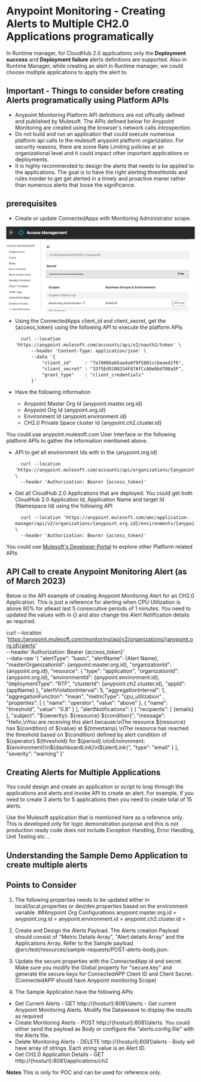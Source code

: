 # Anypoint Monitoring - Creating Alerts to Multiple CH2.0 Applications programatically

In Runtime manager, for CloudHub 2.0 applications only the **Deployment success** and **Deployment failure** alerts definitions are supported. Also in Runtime Manager, while creating an alert in Runtime manager, we could choose multiple applications to apply the alert to. 

## **Important** - Things to consider before creating Alerts programatically using Platform APIs
-  Anypoint Monitoring Platform API definitions are not offically defined and published by Mulesoft. The APIs defined below for Anypoint Monitoring are created using the browser's network calls introspection.
-  Do not build and run an application that could execute numerous platform api calls to the mulesoft anypoint platform organization. For security reasons, there are some Rate Limiting policies at an organizational level and it could impact other important applications or deployments. 
- It is highly recommended to design the alerts that needs to be applied to the applications. The goal is to have the right alerting threshholds and rules inorder to get get alerted in a timely and proactive maner rather than numerous alerts that loose the significance. 

## prerequisites
-   Create or update ConnectedApps with Monitoring Administrator scope. 
<img src="images/ConnectedApps-MonitoringAdministrator-Scope.png" />

- Using the ConnectedApps client_id and client_secret, get the {access_token} using the following API to execute the platform APIs 

        curl --location 'https://anypoint.mulesoft.com/accounts/api/v2/oauth2/token' \
            --header 'Content-Type: application/json' \
            --data '{
                "client_id"     : "7a7806bab5ae4a8f9f5801ccbeaed2f6",
                "client_secret" : "3375Ed5200254F87AfCcA0e8bd708a5F",
                "grant_type"    : "client_credentials"
            }'

- Have the following information 
    - Anypoint Master Org Id {anypoint.master.org.id}
    - Anypoint Org Id {anypoint.org.id}
    - Environment Id {anypoint.environment.id}
    - CH2.0 Private Space cluster Id {anypoint.ch2.cluster.id}

You could use anypoint.mulesoft.com User Interface or the following platform APIs to gather the information mentioned above. 
- API to get all environment Ids with in the {anypoint.org.id}

        curl --location 'https://anypoint.mulesoft.com/accounts/api/organizations/{anypoint.org.id}/environments' \
        --header 'Authorization: Bearer {access_token}'

- Get all CloudHub 2.0 Applications that are deployed. You could get both CloudHub 2.0 Application Id, Application Name and target Id (Namespace Id) using the following API 

        curl --location 'https://anypoint.mulesoft.com/amc/application-manager/api/v2/organizations/{anypoint.org.id}/environments/{anypoint.environment.id}/deployments' \
        --header 'Authorization: Bearer {access_token}'

You could use [Mulesoft's Developer Portal](https://anypoint.mulesoft.com/exchange/portals/anypoint-platform/) to explore other Platform related APIs 

## API Call to create Anypoint Monitoring Alert (as of March 2023)

Below is the API example of creating Anypoint Monitoring Alert for an CH2.0 Application. This is just a reference for alerting when CPU Utilization is above 80% for atleast last 5 consecutive periods of 1 minutes. You need to updated the values with in {} and also change the Alert Notification details as required. 

curl --location 'https://anypoint.mulesoft.com/monitoring/api/v2/organizations/{anypoint.org.id}/alerts' \
--header 'Authorization: Bearer {access_token}' \
--data-raw '{
    "alertType": "basic",
    "alertName": {Alert Name},
    "masterOrganizationId": {anypoint.master.org.id},
    "organizationId": {anypoint.org.id},
    "resource": {
      "type": "application",
      "organizationId": {anypoint.org.id},
      "environmentId": {anypoint.environment.id},
      "deploymentType": "RTF",
      "clusterId": {anypoint.ch2.cluster.id},
      "appId": {appName}
    },
    "alertViolationInterval": 5,
    "aggregationInterval": 1,
    "aggregationFunction": "mean",
    "metricType": "cpu_utilization" ,
    "properties": [
      {
        "name": "operator",
        "value": "above"
      },
      {
        "name": "threshold",
        "value": "0.8"
      }
    ],
    "alertNotifications": [
      {
        "recipients": [
          {emails}
        ],
        "subject": "${severity}: ${resource} ${condition}",
        "message": "Hello,\nYou are receiving this alert because:\nThe resource ${resource} has ${condition} of ${value} at ${timestamp}.\nThe resource has reached the threshold based on ${condition} defined by alert condition of ${operator} ${threshold} for ${period}.\n\nEnvironment: ${environment}\n${dashboardLink}\n${alertLink}",
        "type": "email"
      }
    ],
    "severity": "warning"
  }'

## Creating Alerts for Multiple Applications 

You could design and create an application or script to loop through the applications and alerts and invoke API to create an alert.  For example, If you need to create 3 alerts for 5 applications then you need to create total of 15 alerts. 

Use the Mulesoft application that is mentioned here as a reference only.  This is developed only for logic demonstration purpose and this is not production ready code does not include Exception Handling, Error Handling, Unit Testing etc... 

## Understanding the Sample Demo Application to create multiple alerts 

## Points to Consider
1. The following properties needs to be updated either in local/local.properties or dev/dev.properties based on the environment variable. 
        ##Anypoint Org Configurations 
        anypoint.master.org.id = 
        anypoint.org.id = 
        anypoint.environment.id = 
        anypoint.ch2.cluster.id = 

2. Create and Design the Alerts Payload.  The Alerts creation Payload should consist of "Metric Details Array", "Alert details Array" and the Applications Array. Refer to the Sample payload @src/test/resources/sample-requests/POST-alerts-body.json. 
3. Update the secure properties with the ConnectedApp id and secret.  Make sure you modify the Global property for "secure.key" and generate the secure keys for ConnectedAPP Client ID and Client Secret.  (ConnectedAPP should have Anypoint monitoring Scope)
4. The Sample Application have the following APIs 
- Get Current Alerts - GET http://{hosturl}:8081/alerts  - Get current Anypoint Monitoring Alerts. Modify the Dataweave to display the results as required 
- Create Monitoring Alerts - POST  http://{hosturl}:8081/alerts. You could either send the payload as Body or configure the "alerts.config.file" with the Alerts file. 
- Delete Monitoring Alerts - DELETE http://{hosturl}:8081/alerts - Body will have array of strings. Each string value is an Alert ID. 
- Get CH2.0 Application Details - GET http://{hosturl}:8081/applications/ch2


**Notes** 
This is only for POC and can be used for reference only. 


